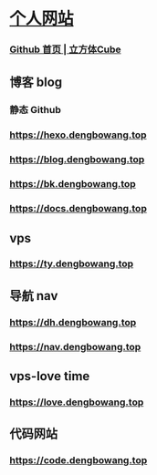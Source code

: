 # [个人网站](https://dengbowang.github.io/img)

### [Github 首页 | 立方体Cube ](https://github.com/dengbowang)

## 博客 blog

### 静态 Github

### https://hexo.dengbowang.top

### https://blog.dengbowang.top

### https://bk.dengbowang.top

### https://docs.dengbowang.top


## vps

### https://ty.dengbowang.top



## 导航 nav
### https://dh.dengbowang.top

### https://nav.dengbowang.top

## vps-love time

### https://love.dengbowang.top

## 代码网站

### https://code.dengbowang.top










